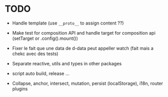 # TODO

- Handle template (use `__proto__` to assign content ??)

- Make test for composition API and handle target for composition api (setTarget or .config().mount())
- Fixer le fait que une data de d-data peut appeller watch (fait mais a chekc avec des tests)

- Separate reactive, utils and types in other packages
- script auto build, release ...

- Collapse, anchor, intersect, mutation, persist (localStorage), i18n, router plugins
